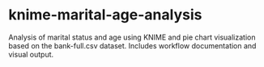 # knime-marital-age-analysis
Analysis of marital status and age using KNIME and pie chart visualization based on the bank-full.csv dataset. Includes workflow documentation and visual output.
